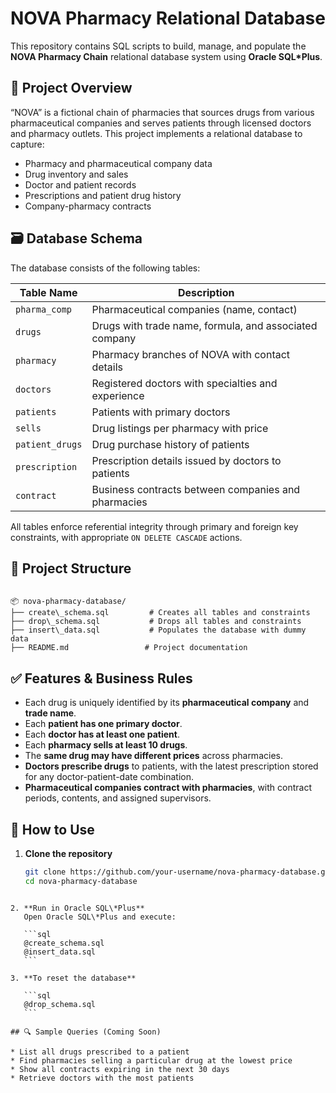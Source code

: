 
# NOVA Pharmacy Relational Database

This repository contains SQL scripts to build, manage, and populate the **NOVA Pharmacy Chain** relational database system using **Oracle SQL*Plus**.

## 📌 Project Overview

“NOVA” is a fictional chain of pharmacies that sources drugs from various pharmaceutical companies and serves patients through licensed doctors and pharmacy outlets. This project implements a relational database to capture:

- Pharmacy and pharmaceutical company data
- Drug inventory and sales
- Doctor and patient records
- Prescriptions and patient drug history
- Company-pharmacy contracts

## 🗃️ Database Schema

The database consists of the following tables:

| Table Name         | Description |
|--------------------|-------------|
| `pharma_comp`      | Pharmaceutical companies (name, contact) |
| `drugs`            | Drugs with trade name, formula, and associated company |
| `pharmacy`         | Pharmacy branches of NOVA with contact details |
| `doctors`          | Registered doctors with specialties and experience |
| `patients`         | Patients with primary doctors |
| `sells`            | Drug listings per pharmacy with price |
| `patient_drugs`    | Drug purchase history of patients |
| `prescription`     | Prescription details issued by doctors to patients |
| `contract`         | Business contracts between companies and pharmacies |

All tables enforce referential integrity through primary and foreign key constraints, with appropriate `ON DELETE CASCADE` actions.

## 📁 Project Structure

```

📦 nova-pharmacy-database/
├── create\_schema.sql         # Creates all tables and constraints
├── drop\_schema.sql           # Drops all tables and constraints
├── insert\_data.sql           # Populates the database with dummy data
├── README.md                 # Project documentation

````

## ✅ Features & Business Rules

- Each drug is uniquely identified by its **pharmaceutical company** and **trade name**.
- Each **patient has one primary doctor**.
- Each **doctor has at least one patient**.
- Each **pharmacy sells at least 10 drugs**.
- The **same drug may have different prices** across pharmacies.
- **Doctors prescribe drugs** to patients, with the latest prescription stored for any doctor-patient-date combination.
- **Pharmaceutical companies contract with pharmacies**, with contract periods, contents, and assigned supervisors.

## 🚀 How to Use

1. **Clone the repository**
   ```bash
   git clone https://github.com/your-username/nova-pharmacy-database.git
   cd nova-pharmacy-database
````

2. **Run in Oracle SQL\*Plus**
   Open Oracle SQL\*Plus and execute:

   ```sql
   @create_schema.sql
   @insert_data.sql
   ```

3. **To reset the database**

   ```sql
   @drop_schema.sql
   ```

## 🔍 Sample Queries (Coming Soon)

* List all drugs prescribed to a patient
* Find pharmacies selling a particular drug at the lowest price
* Show all contracts expiring in the next 30 days
* Retrieve doctors with the most patients

